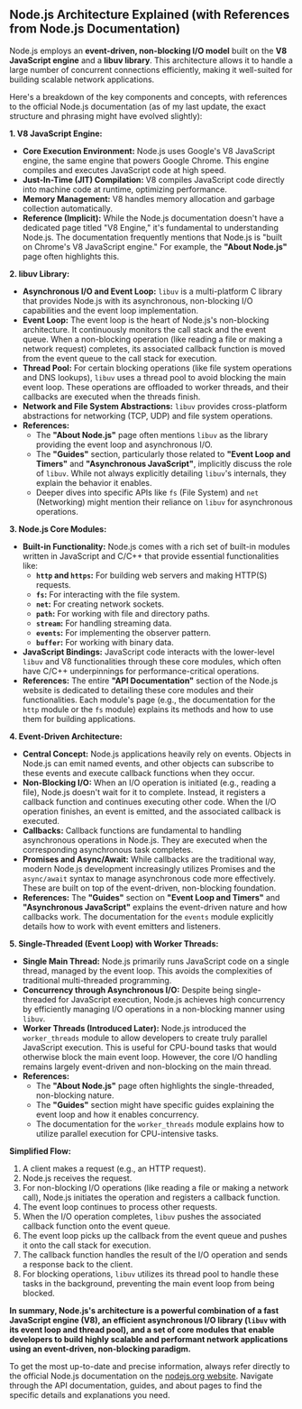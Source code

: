 ## Node.js Architecture Explained (with References from Node.js Documentation)

Node.js employs an **event-driven, non-blocking I/O model** built on the **V8 JavaScript engine** and a **libuv library**. This architecture allows it to handle a large number of concurrent connections efficiently, making it well-suited for building scalable network applications.

Here's a breakdown of the key components and concepts, with references to the official Node.js documentation (as of my last update, the exact structure and phrasing might have evolved slightly):

**1. V8 JavaScript Engine:**

* **Core Execution Environment:** Node.js uses Google's V8 JavaScript engine, the same engine that powers Google Chrome. This engine compiles and executes JavaScript code at high speed.
* **Just-In-Time (JIT) Compilation:** V8 compiles JavaScript code directly into machine code at runtime, optimizing performance.
* **Memory Management:** V8 handles memory allocation and garbage collection automatically.
* **Reference (Implicit):** While the Node.js documentation doesn't have a dedicated page titled "V8 Engine," it's fundamental to understanding Node.js. The documentation frequently mentions that Node.js is "built on Chrome's V8 JavaScript engine." For example, the **"About Node.js"** page often highlights this.

**2. libuv Library:**

* **Asynchronous I/O and Event Loop:** `libuv` is a multi-platform C library that provides Node.js with its asynchronous, non-blocking I/O capabilities and the event loop implementation.
* **Event Loop:** The event loop is the heart of Node.js's non-blocking architecture. It continuously monitors the call stack and the event queue. When a non-blocking operation (like reading a file or making a network request) completes, its associated callback function is moved from the event queue to the call stack for execution.
* **Thread Pool:** For certain blocking operations (like file system operations and DNS lookups), `libuv` uses a thread pool to avoid blocking the main event loop. These operations are offloaded to worker threads, and their callbacks are executed when the threads finish.
* **Network and File System Abstractions:** `libuv` provides cross-platform abstractions for networking (TCP, UDP) and file system operations.
* **References:**
    * The **"About Node.js"** page often mentions `libuv` as the library providing the event loop and asynchronous I/O.
    * The **"Guides"** section, particularly those related to **"Event Loop and Timers"** and **"Asynchronous JavaScript"**, implicitly discuss the role of `libuv`. While not always explicitly detailing `libuv`'s internals, they explain the behavior it enables.
    * Deeper dives into specific APIs like `fs` (File System) and `net` (Networking) might mention their reliance on `libuv` for asynchronous operations.

**3. Node.js Core Modules:**

* **Built-in Functionality:** Node.js comes with a rich set of built-in modules written in JavaScript and C/C++ that provide essential functionalities like:
    * **`http` and `https`:** For building web servers and making HTTP(S) requests.
    * **`fs`:** For interacting with the file system.
    * **`net`:** For creating network sockets.
    * **`path`:** For working with file and directory paths.
    * **`stream`:** For handling streaming data.
    * **`events`:** For implementing the observer pattern.
    * **`buffer`:** For working with binary data.
* **JavaScript Bindings:** JavaScript code interacts with the lower-level `libuv` and V8 functionalities through these core modules, which often have C/C++ underpinnings for performance-critical operations.
* **References:** The entire **"API Documentation"** section of the Node.js website is dedicated to detailing these core modules and their functionalities. Each module's page (e.g., the documentation for the `http` module or the `fs` module) explains its methods and how to use them for building applications.

**4. Event-Driven Architecture:**

* **Central Concept:** Node.js applications heavily rely on events. Objects in Node.js can emit named events, and other objects can subscribe to these events and execute callback functions when they occur.
* **Non-Blocking I/O:** When an I/O operation is initiated (e.g., reading a file), Node.js doesn't wait for it to complete. Instead, it registers a callback function and continues executing other code. When the I/O operation finishes, an event is emitted, and the associated callback is executed.
* **Callbacks:** Callback functions are fundamental to handling asynchronous operations in Node.js. They are executed when the corresponding asynchronous task completes.
* **Promises and Async/Await:** While callbacks are the traditional way, modern Node.js development increasingly utilizes Promises and the `async/await` syntax to manage asynchronous code more effectively. These are built on top of the event-driven, non-blocking foundation.
* **References:** The **"Guides"** section on **"Event Loop and Timers"** and **"Asynchronous JavaScript"** explains the event-driven nature and how callbacks work. The documentation for the `events` module explicitly details how to work with event emitters and listeners.

**5. Single-Threaded (Event Loop) with Worker Threads:**

* **Single Main Thread:** Node.js primarily runs JavaScript code on a single thread, managed by the event loop. This avoids the complexities of traditional multi-threaded programming.
* **Concurrency through Asynchronous I/O:** Despite being single-threaded for JavaScript execution, Node.js achieves high concurrency by efficiently managing I/O operations in a non-blocking manner using `libuv`.
* **Worker Threads (Introduced Later):** Node.js introduced the `worker_threads` module to allow developers to create truly parallel JavaScript execution. This is useful for CPU-bound tasks that would otherwise block the main event loop. However, the core I/O handling remains largely event-driven and non-blocking on the main thread.
* **References:**
    * The **"About Node.js"** page often highlights the single-threaded, non-blocking nature.
    * The **"Guides"** section might have specific guides explaining the event loop and how it enables concurrency.
    * The documentation for the `worker_threads` module explains how to utilize parallel execution for CPU-intensive tasks.

**Simplified Flow:**

1. A client makes a request (e.g., an HTTP request).
2. Node.js receives the request.
3. For non-blocking I/O operations (like reading a file or making a network call), Node.js initiates the operation and registers a callback function.
4. The event loop continues to process other requests.
5. When the I/O operation completes, `libuv` pushes the associated callback function onto the event queue.
6. The event loop picks up the callback from the event queue and pushes it onto the call stack for execution.
7. The callback function handles the result of the I/O operation and sends a response back to the client.
8. For blocking operations, `libuv` utilizes its thread pool to handle these tasks in the background, preventing the main event loop from being blocked.

**In summary, Node.js's architecture is a powerful combination of a fast JavaScript engine (V8), an efficient asynchronous I/O library (`libuv` with its event loop and thread pool), and a set of core modules that enable developers to build highly scalable and performant network applications using an event-driven, non-blocking paradigm.**

To get the most up-to-date and precise information, always refer directly to the official Node.js documentation on the [nodejs.org website](https://nodejs.org/en/docs/). Navigate through the API documentation, guides, and about pages to find the specific details and explanations you need.
